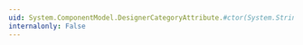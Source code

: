 ```yaml
---
uid: System.ComponentModel.DesignerCategoryAttribute.#ctor(System.String)
internalonly: False
---
```

